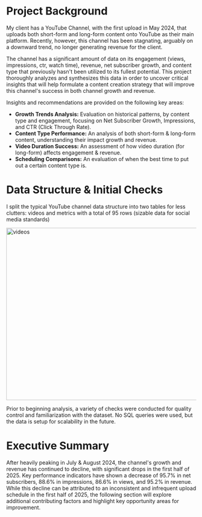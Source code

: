 # Project Background
My client has a YouTube Channel, with the first upload in May 2024, that uploads both short-form and long-form content onto YouTube as their main platform. Recently, however, this channel has been stagnating, arguably on a downward trend, no longer generating revenue for the client.

The channel has a significant amount of data on its engagement (views, impressions, ctr, watch time), revenue, net subscriber growth, and content type that previously hasn't been utilized to its fullest potential. This project thoroughly analyzes and synthesizes this data in order to uncover critical insights that will help formulate a content creation strategy that will improve this channel's success in both channel growth and revenue.

Insights and recommendations are provided on the following key areas:
- **Growth Trends Analysis:** Evaluation on historical patterns, by content type and engagement, focusing on Net Subscriber Growth, Impressions, and CTR (Click Through Rate).
- **Content Type Performance:** An analysis of both short-form & long-form content, understanding their impact growth and revenue.
- **Video Duration Success:** An assessment of how video duration (for long-form) affects engagement & revenue.
- **Scheduling Comparisons:** An evaluation of when the best time to put out a certain content type is.

# Data Structure & Initial Checks
I split the typical YouTube channel data structure into two tables for less clutters: videos and metrics with a total of 95 rows (sizable data for social media standards)

<img width="786" height="457" alt="videos" src="https://github.com/user-attachments/assets/413e4593-e9c4-4014-9b5b-66c0697fa01c" />

Prior to beginning analysis, a variety of checks were conducted for quality control and familiarization with the dataset. No SQL queries were used, but the data is setup for scalability in the future.

# Executive Summary
After heavily peaking in July & August 2024, the channel's growth and revenue has continued to decline, with significant drops in the first half of 2025. Key performance indicators have shown a decrease of 95.7% in net subscribers, 88.6% in impressions, 86.6% in views, and 95.2% in revenue. While this decline can be attributed to an inconsistent and infrequent upload schedule in the first half of 2025, the following section will explore additional contributing factors and highlight key opportunity areas for improvement.
